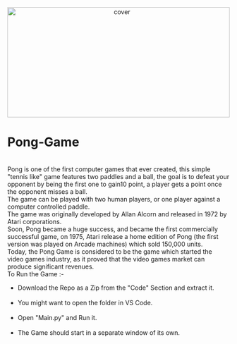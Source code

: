 <div align="center">
<img width="100%" height = "250px" src="https://kivy.org/doc/stable/_images/pong.jpg" alt="cover" />
</div>

# Pong-Game
<br> 
Pong is one of the first computer games that ever created, this simple "tennis like" game features two paddles and a ball, the goal is to defeat your opponent by being the first one to gain10 point, a player gets a point once the opponent misses a ball. <br>
The game can be played with two human players, or one player against a computer controlled paddle. <br>
The game was originally developed by Allan Alcorn and released in 1972 by Atari corporations. <br>
Soon, Pong became a huge success, and became the first commercially successful game, on 1975, Atari release a home edition of Pong (the first version was played on Arcade machines) which sold 150,000 units. <br>
Today, the Pong Game is considered to be the game which started the video games industry, as it proved that the video games market can produce significant revenues.
</br>
To Run the Game :-
<ul>
  <li> Download the Repo as a Zip from the "Code" Section and extract it. </li> <br>
  <li> You might want to open the folder in VS Code. </li> <br>
  <li> Open "Main.py" and Run it. </li> <br>
  <li> The Game should start in a separate window of its own. </li> <br>
</ul>
